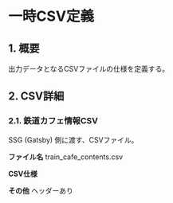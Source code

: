 # 一時CSV定義
## 1. 概要
出力データとなるCSVファイルの仕様を定義する。

## 2. CSV詳細
### 2.1. 鉄道カフェ情報CSV
SSG (Gatsby) 側に渡す、CSVファイル。

**ファイル名**
train_cafe_contents.csv

**CSV仕様**


**その他**
ヘッダーあり
